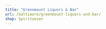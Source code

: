 ```yaml
---
title: "Greenmount Liquors & Bar"
url: /baltimore/greenmount-liquors-und-bar/
shop: Spirituosen
---
```


